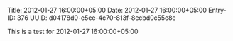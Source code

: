 Title: 2012-01-27 16:00:00+05:00
Date: 2012-01-27 16:00:00+05:00
Entry-ID: 376
UUID: d04178d0-e5ee-4c70-813f-8ecbd0c55c8e

This is a test for 2012-01-27 16:00:00+05:00
